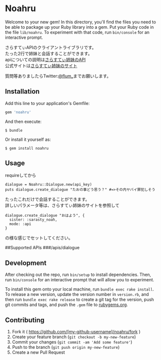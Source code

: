 # Noahru

Welcome to your new gem! In this directory, you'll find the files you need to be able to package up your Ruby library into a gem. Put your Ruby code in the file `lib/noahru`. To experiment with that code, run `bin/console` for an interactive prompt.

さらすてぃAPIのクライアントライブラリです。  
たった2行で姉妹と会話することができます。  
apiについての説明は[さらすてぃ姉妹のAPI](http://sarasty.flum.pw/api.php)  
公式サイトは[さらすてぃ姉妹のサイト](http://sarasty.flum.pw/)  

質問等ありましたらTwitter:[@flum_](https://twitter.com/flum_)までお願いします。


## Installation

Add this line to your application's Gemfile:

```ruby
gem 'noahru'
```

And then execute:

    $ bundle

Or install it yourself as:

    $ gem install noahru

## Usage

requireしてから

```
dialogue = Noahru::Dialogue.new(api_key)
puts dialogue.create_dialogue "たおの事どう思う？" #=>その内ヤバイ罪犯しそう
```

たったこれだけで会話することができます。   
詳しいパラメータ等は、さらすてぃ姉妹のサイトを参照して  
```
dialogue.create_dialogue "おはよう", {
  sister: :sarasty_noah,
  mode: :api
}
```
の様な感じでセットしてください。

##Supported APIs
###/apis/dialogue

## Development

After checking out the repo, run `bin/setup` to install dependencies. Then, run `bin/console` for an interactive prompt that will allow you to experiment.

To install this gem onto your local machine, run `bundle exec rake install`. To release a new version, update the version number in `version.rb`, and then run `bundle exec rake release` to create a git tag for the version, push git commits and tags, and push the `.gem` file to [rubygems.org](https://rubygems.org).

## Contributing

1. Fork it ( https://github.com/[my-github-username]/noahru/fork )
2. Create your feature branch (`git checkout -b my-new-feature`)
3. Commit your changes (`git commit -am 'Add some feature'`)
4. Push to the branch (`git push origin my-new-feature`)
5. Create a new Pull Request
